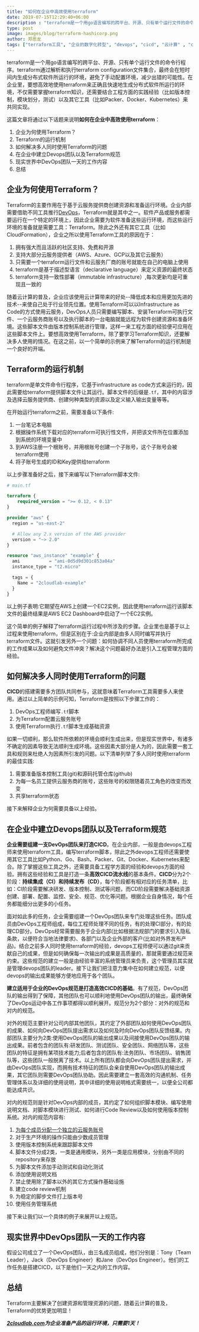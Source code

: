 ```yaml
---
title: "如何在企业中高效使用terraform"
date: 2019-07-15T12:29:40+06:00
description : "terraform是一个用go语言编写的跨平台、开源、只有单个运行文件的命令行程序。terraform通过解析和执行terraform configuration文件集合，最终会在短时间内生成分布式软件所运行的环境，避免了手动配置环境，减少出错的可能性。在企业里，要想高效地使用terraform来正确且快速地生成分布式软件所运行的环境，不仅需要掌握terraform知识，还需要结合工程方面的实践经验以及其它工具来共同实现。"
type: post
image: images/blog/terraform-hashicorp.png
author: 郑思龙
tags: ["terraform工具", "企业的数字化转型", "devops", "cicd", "云计算" , "cloudcomputing"]
---
```


terraform是一个用go语言编写的跨平台、开源、只有单个运行文件的命令行程序。terraform通过解析和执行terraform configuration文件集合，最终会在短时间内生成分布式软件所运行的环境，避免了手动配置环境，减少出错的可能性。在企业里，要想高效地使用terraform来正确且快速地生成分布式软件所运行的环境，不仅需要掌握terraform知识，还需要结合工程方面的实践经验（比如版本控制，模块划分，测试）以及其它工具（比如Packer、Docker、Kubernetes）来共同实现。

这篇文章将通过以下话题来说明**如何在企业中高效使用terraform**：

1. 企业为何使用Terraform？
2. Terraform的运行机制
3. 如何解决多人同时使用Terraform的问题
4. 在企业中建立Devops团队以及Terraform规范
5. 现实世界中DevOps团队一天的工作内容
6. 总结

## 企业为何使用Terraform？

Terraform的主要作用在于基于云服务提供商创建资源和准备运行环境。企业内部需要借助不同工具推行[DevOps](https://2cloudlab.com/blog/devops-cicd-infrastructure-as-code/)，Terraform就是其中之一。软件产品或服务都需要运行在一个特定的环境上，因此企业需要为软件准备这些运行环境，而这些运行环境的准备就是需要工具：Terraform。除此之外还有其它工具（比如CloudFormation），企业之所以使用Terraform工具的原因在于：

1. 拥有强大而且活跃的社区支持、免费和开源
2. 支持大部分云服务提供者（AWS、Azure、GCP以及其它云服务）
3. 只需要一个terraform运行文件和云服务厂商的账号就能在自己的电脑上使用
4. terraform是基于描述型语言（declarative language）来定义资源的最终状态
5. terraform支持一致性部署（immutable infrastructure）,每次更新均是可重现且一致的

随着云计算的普及，企业应该使用云计算带来的好处--降低成本和应用更加先进的技术--来使自己处于行业领先位置。使用Terraform可以以Infrastructure as Code的方式使用云服务，DevOps人员只需要编写脚本、安装Terraform可执行文件、一个云服务商账号以及执行脚本的一台电脑就能远程为软件创建资源和准备环境。这些脚本文件由版本控制系统进行管理，这样一来工程方面的经验便可应用在这些脚本文件上。要想高效使用Terraform，除了要学习Terraform知识，还要解决多人使用的情况。在这之前，以一个简单的示例来了解Terraform的运行机制是一个良好的开端。

## Terraform的运行机制

terraform是单文件命令行程序，它基于infrastructure as code方式来运行的，因此需要给terraform提供脚本文件让其运行。脚本文件的后缀是`.tf`，其中的内容涉及选择云服务提供商、创建何种类型的资源以及定义输入输出变量等等。

在开始运行terraform之前，需要准备以下条件:

1. 一台笔记本电脑
2. 根据操作系统下载对应的terraform可执行性文件，并把该文件所在位置添加到系统的环境变量中
3. 到AWS注册一个根账号，并用根账号创建一个子账号，这个子账号会被terraform使用
4. 将子账号生成的ID和Key提供给terraform

以上步骤准备好之后，接下来编写以下terraform脚本文件:

```terraform
# main.tf

terraform {
    required_version = ">= 0.12, < 0.13"
}

provider "aws" {
  region = "us-east-2"

  # Allow any 2.x version of the AWS provider
  version = "~> 2.0"
}

resource "aws_instance" "example" {
  ami           = "ami-0d5d9d301c853a04a"
  instance_type = "t2.micro"

  tags = {
    Name = "2cloudlab-example"
  }
}
```

以上例子表明:它期望在AWS上创建一个EC2实例，因此使用terraform运行该脚本文件的最终结果是AWS EC2 Dashboard中启动了一个EC2实例。

这个简单的例子解释了terraform运行过程中所涉及的步骤。企业里也是基于以上过程来使用terraform，但是区别在于:企业内部是由多人同时编写并执行terraform文件。这就引发另外一个问题：如何协调不同人员使用terraform所完成的工作成果以及如何避免文件冲突？解决这个问题最好办法是引入工程管理方面的经验。

## 如何解决多人同时使用Terraform的问题

**CICD**的搭建需要多方团队共同参与，这就意味着Terraform工具需要多人来使用。通过以上简单的示例可知，Terraform是按照以下步骤工作的：

1. DevOps工程师编写`.tf`脚本
2. 为Terraform配置云服务账号
3. 使用Terraform执行`.tf`脚本生成基础资源

如果一切顺利，那么软件所依赖的环境会顺利生成出来，但是现实世界中，有诸多不确定的因素导致无法顺利生成环境。这些因素大部分是人为的，因此需要一套工具和规则来杜绝人为因素所引发的问题。以下清单列举了多人同时使用terraform的最佳实践:

1. 需要准备版本控制工具(git)和源码托管仓库(github)
2. 为每一名员工提供云服务商的账号，这些账号的权限随着员工角色的改变而改变
3. 共享terraform状态

接下来解释企业为何需要具备以上经验。

## 在企业中建立Devops团队以及Terraform规范

**企业需要组建一支DevOps团队来打造CICD**。在企业内部，一般是由devops工程师来使用terraform工具，编写terraform脚本，除此之外devops工程师还需要使用其它工具比如Python、Go、Bash、Packer、Git、Docker、Kubernetes来配合。除了掌握这些工具之外，还需要具备工程学方面的经验和devops方面的经验。拥有这些经验和工具是打造一条**高效CICD流水线**的基本条件。**CICD**分为2个阶段：**持续集成（CI）和持续发布（CD）**，每个阶段都有相对应的任务清单，比如：CI阶段需要解决研发、版本控制、测试等问题，而CD阶段需要解决基础资源创建、部署、配置、监控、安全、规范、优化等问题。根据企业自身情况，每个任务都能细分出更多的小任务。

面对如此多的任务，企业需要组建一个DevOps团队来专门处理这些任务。团队成员由DevOps工程师组成，每位工程师处理不同的任务，有的处理CI部分，有的处理CD部分。DevOps经常需要服务于企业内部(比如根据法规部门的要求引入隐私条款，以便符合当地法律要求)、各部门以及企业外部的客户(比如对外界发布产品)。结合之前多人同时使用terraform的经验，devops工程师便可以通过git来贡献自己的成果，但是如何确保每一次输出的成果是高质量的，那就需要通过规范来约束。这些规范的建立一般是由经验丰富的系统管理员来负责，这个管理员其实就是管理devops团队的leader。接下让我们把注意力集中在如何建立规范，以便devops的输出成果能够方便地应用于各个团队。

**建立适用于企业的DevOps规范是打造高效CICD的基础**。有了规范，DevOps团队的输出得到了保障，其他团队也可以顺利地使用DevOps团队的输出，最终确保了DevOps运动中各工作事项都得以顺利展开。规范分为2个部分：对外的规范和对内的规范。

对外的规范主要针对公司内部其他团队，其约定了外部团队如何使用DevOps团队的成果、如何向DevOps团队提出需求以及如何及时向DevOps团队反馈结果。内部团队主要分为2类:使用DevOps团队的输出成果以及间接使用DevOps团队的输出成果。前者包含的团队有:研发团队、测试团队、安全团队、网络团队等，这些团队的特征是拥有某项技术能力;后者包含的团队有:法务团队、市场团队、销售团队等，这些团队一般脱离了技术。以上所有团队都会向DevOps团队提出需求，并由DevOps团队实现，而拥有技术特征的团队会亲自使用DevOps团队的输出成果，其它团队则需要DevOps团队协助。因此需要建立一套高效的沟通机制、任务管理体系以及详细的使用说明，其中详细的使用说明格式需要统一，以便全公司都能达成共识。

对内的规范则是针对DevOps内部的成员，其约定了如何组织脚本模块、编写使用说明文档、对脚本模块进行测试、如何进行Code Review以及如何使用版本控制系统。对内的规范内容有:

1. [为每个成员分配一个独立的云服务账号](https://2cloudlab.com/portfolio/how-to-construct-enterprise-accounts/)
2. 对于生产环境的操作只能由少数成员管理
3. 使用版本控制系统来跟踪脚本文件
4. 脚本文件分成2类，一类是通用模块，另外一类是应用模块，分别由不同的repository来存放
5. 为脚本文件添加手动测试和自动化测试
6. 添加使用说明文档
7. 禁止使用除了脚本以外的其它方式操作基础设施
8. 建立code review机制
9. 为稳定的脚步文件打上版本号
10. 使用任务管理系统

接下来让我们以一个具体的例子来展开以上规范。

## 现实世界中DevOps团队一天的工作内容

假设公司成立了一个DevOps团队，由三名成员组成，他们分别是：Tony（Team Leader），Jack（DevOps Engineer）和Jane（DevOps Engineer）。他们的工作任务是搭建CICD，以下是他们一天之内的工作内容。

## 总结

Terraform主要解决了创建资源和管理资源的问题，随着云计算的普及，Terraform的优势更加明显！

___[2cloudlab.com](https://2cloudlab.com/)为企业准备产品的运行环境，只需要1天！___
